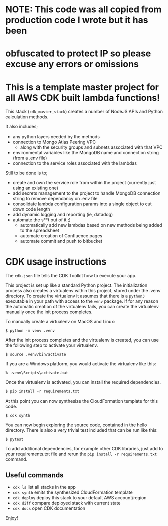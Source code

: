 # NOTE: This code was all copied from production code I wrote but it has been 
# obfuscated to protect IP so please excuse any errors or omissions

# This is a template master project for all AWS CDK built lambda functions!

This stack (`cdk_master_stack`) creates a number of NodeJS APIs and Python calculation methods.

It also includes;

 * any python layers needed by the methods
 * connection to Mongo Atlas Peering VPC
    * along with the security groups and subnets associated with that VPC
 * environmental variables like the MongoDB name and connection string (from a .env file)
 * connection to the service roles associated with the lambdas

 Still to be done is to;
 
 * create and own the service role from within the project (currently just using an existing one)
 * add secrets management to the project to handle MongoDB connection string to remove dependancy on .env file
 * consolidate lambda configuration params into a single object to cut down code length
 * add dynamic logging and reporting (ie, datadog)
 * automate the s**t out of it ;)
    * automatically add new lambdas based on new methods being added to the spreadsheet
    * automate creation of Confluence pages
    * automate commit and push to bitbucket
        

# CDK usage instructions

The `cdk.json` file tells the CDK Toolkit how to execute your app.

This project is set up like a standard Python project.  The initialization process also creates
a virtualenv within this project, stored under the .venv directory.  To create the virtualenv
it assumes that there is a `python3` executable in your path with access to the `venv` package.
If for any reason the automatic creation of the virtualenv fails, you can create the virtualenv
manually once the init process completes.

To manually create a virtualenv on MacOS and Linux:

```
$ python -m venv .venv
```

After the init process completes and the virtualenv is created, you can use the following
step to activate your virtualenv.

```
$ source .venv/bin/activate
```

If you are a Windows platform, you would activate the virtualenv like this:

```
% .venv\Scripts\activate.bat
```

Once the virtualenv is activated, you can install the required dependencies.

```
$ pip install -r requirements.txt
```

At this point you can now synthesize the CloudFormation template for this code.

```
$ cdk synth
```

You can now begin exploring the source code, contained in the hello directory.
There is also a very trivial test included that can be run like this:

```
$ pytest
```

To add additional dependencies, for example other CDK libraries, just add to
your requirements.txt file and rerun the `pip install -r requirements.txt`
command.

## Useful commands

 * `cdk ls`          list all stacks in the app
 * `cdk synth`       emits the synthesized CloudFormation template
 * `cdk deploy`      deploy this stack to your default AWS account/region
 * `cdk diff`        compare deployed stack with current state
 * `cdk docs`        open CDK documentation

Enjoy!
